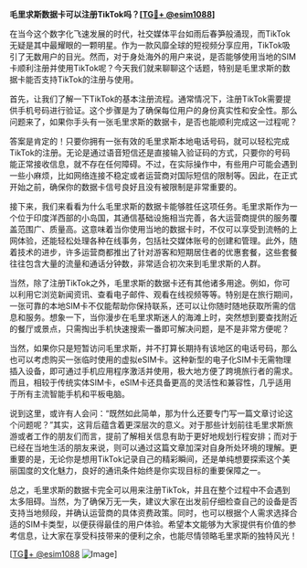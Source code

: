**毛里求斯数据卡可以注册TikTok吗？[[TG💪+ @esim1088](https://t.me/s/esim1088)]**

在当今这个数字化飞速发展的时代，社交媒体平台如雨后春笋般涌现，而TikTok无疑是其中最耀眼的一颗明星。作为一款风靡全球的短视频分享应用，TikTok吸引了无数用户的目光。然而，对于身处海外的用户来说，是否能够使用当地的SIM卡顺利注册并使用TikTok呢？今天我们就来聊聊这个话题，特别是毛里求斯的数据卡能否支持TikTok的注册与使用。

首先，让我们了解一下TikTok的基本注册流程。通常情况下，注册TikTok需要提供手机号码进行验证。这个步骤是为了确保每位用户的身份真实性和安全性。那么问题来了，如果你手头有一张毛里求斯的数据卡，是否也能顺利完成这一过程呢？

答案是肯定的！只要你拥有一张有效的毛里求斯本地电话号码，就可以轻松完成TikTok的注册。无论是通过语音短信还是直接输入验证码的方式，只要你的号码能正常接收信息，就不存在任何障碍。不过，在实际操作中，有些用户可能会遇到一些小麻烦，比如网络连接不稳定或者运营商对国际短信的限制等。因此，在正式开始之前，确保你的数据卡信号良好且没有被限制是非常重要的。

接下来，我们来看看为什么毛里求斯的数据卡能够胜任这项任务。毛里求斯作为一个位于印度洋西部的小岛国，其通信基础设施相当完善，各大运营商提供的服务覆盖范围广、质量高。这意味着当你使用当地的数据卡时，不仅可以享受到流畅的上网体验，还能轻松处理各种在线事务，包括社交媒体账号的创建和管理。此外，随着技术的进步，许多运营商都推出了针对游客和短期居住者的优惠套餐，这些套餐往往包含大量的流量和通话分钟数，非常适合初次来到毛里求斯的人群。

当然，除了注册TikTok之外，毛里求斯的数据卡还有其他诸多用途。例如，你可以利用它浏览新闻资讯、查看电子邮件、观看在线视频等等。特别是在旅行期间，一张可靠的本地SIM卡不仅能帮助你保持联系，还可以让你随时随地获取所需的信息和服务。想象一下，当你漫步在毛里求斯迷人的海滩上时，突然想到要查找附近的餐厅或景点，只需掏出手机快速搜索一番即可解决问题，是不是非常方便呢？

当然，如果你只是短暂访问毛里求斯，并不打算长期持有该地区的电话号码，那么也可以考虑购买一张临时使用的虚拟eSIM卡。这种新型的电子化SIM卡无需物理插入设备，即可通过手机应用程序激活并使用，极大地方便了跨境旅行者的需求。而且，相较于传统实体SIM卡，eSIM卡还具备更高的灵活性和兼容性，几乎适用于所有主流智能手机和平板电脑。

说到这里，或许有人会问：“既然如此简单，那为什么还要专门写一篇文章讨论这个问题呢？”其实，这背后蕴含着更深层次的意义。对于那些计划前往毛里求斯旅游或者工作的朋友们而言，提前了解相关信息有助于更好地规划行程安排；而对于已经在当地生活的朋友来说，则可以通过这篇文章加深对自身所处环境的理解。更重要的是，无论你是想用TikTok记录自己的精彩瞬间，还是单纯想要探索这个美丽国度的文化魅力，良好的通讯条件始终是你实现目标的重要保障之一。

总之，毛里求斯的数据卡完全可以用来注册TikTok，并且在整个过程中不会遇到太多阻碍。当然，为了确保万无一失，建议大家在出发前仔细检查自己的设备是否支持当地频段，并确认运营商的具体资费政策。同时，也可以根据个人需求选择合适的SIM卡类型，以便获得最佳的用户体验。希望本文能够为大家提供有价值的参考信息，让大家在享受科技带来的便利之余，也能尽情领略毛里求斯的独特风光！

[[TG💪+ @esim1088](https://t.me/s/esim1088) ![Image](https://i.postimg.cc/4NQfJmqS/Snipaste-2025-05-13-00-14-12.png)]